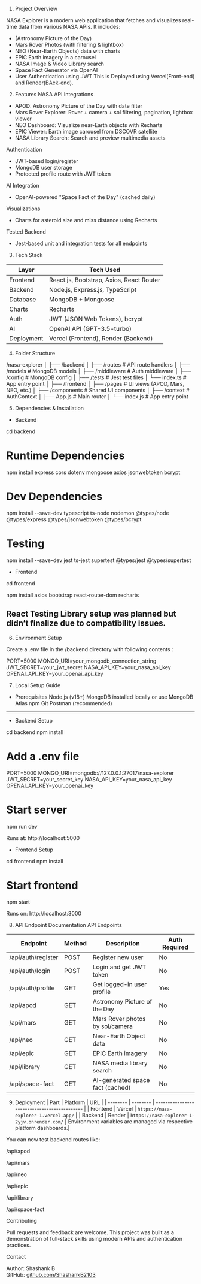 1. Project Overview

NASA Explorer is a modern web application that fetches and visualizes real-time data from various NASA APIs. It includes:
-  (Astronomy Picture of the Day)
- Mars Rover Photos (with filtering & lightbox)
- NEO (Near-Earth Objects) data with charts
- EPIC Earth imagery in a carousel
- NASA Image & Video Library search
- Space Fact Generator via OpenAI
- User Authentication using JWT
This is Deployed using Vercel(Front-end) and Render(BAck-end).

2. Features
NASA API Integrations
- APOD: Astronomy Picture of the Day with date filter
- Mars Rover Explorer: Rover + camera + sol filtering, pagination, lightbox viewer
- NEO Dashboard: Visualize near-Earth objects with Recharts
- EPIC Viewer: Earth image carousel from DSCOVR satellite
- NASA Library Search: Search and preview multimedia assets

Authentication
- JWT-based login/register
- MongoDB user storage
- Protected profile route with JWT token

AI Integration
- OpenAI-powered "Space Fact of the Day" (cached daily)

Visualizations
- Charts for asteroid size and miss distance using Recharts

Tested Backend
- Jest-based unit and integration tests for all endpoints

3. Tech Stack

| Layer       | Tech Used                                  |
|-------------|---------------------------------------------|
| Frontend    | React.js, Bootstrap, Axios, React Router    |
| Backend     | Node.js, Express.js, TypeScript             |
| Database    | MongoDB + Mongoose                          |
| Charts      | Recharts                                    |
| Auth        | JWT (JSON Web Tokens), bcrypt               |
| AI          | OpenAI API (GPT-3.5-turbo)                  |
| Deployment  | Vercel (Frontend), Render (Backend)         |


4. Folder Structure

/nasa-explorer
│
├── /backend
│   ├── /routes            # API route handlers
│   ├── /models            # MongoDB models
│   ├── /middleware        # Auth middleware
│   ├── /config            # MongoDB config
│   ├── /tests             # Jest test files
│   └── index.ts           # App entry point
│
├── /frontend
│   ├── /pages             # UI views (APOD, Mars, NEO, etc.)
│   ├── /components        # Shared UI components
│   ├── /context           # AuthContext
│   ├── App.js             # Main router
│   └── index.js           # App entry point

5. Dependencies & Installation

- Backend

cd backend

# Runtime Dependencies
npm install express cors dotenv mongoose axios jsonwebtoken bcrypt

# Dev Dependencies
npm install --save-dev typescript ts-node nodemon @types/node @types/express @types/jsonwebtoken @types/bcrypt

# Testing
npm install --save-dev jest ts-jest supertest @types/jest @types/supertest

- Frontend

cd frontend

npm install axios bootstrap react-router-dom recharts

## React Testing Library setup was planned but didn’t finalize due to compatibility issues.


6. Environment Setup

Create a .env file in the /backend directory with following contents :

PORT=5000
MONGO_URI=your_mongodb_connection_string
JWT_SECRET=your_jwt_secret
NASA_API_KEY=your_nasa_api_key
OPENAI_API_KEY=your_openai_api_key

7. Local Setup Guide



- Prerequisites
  Node.js (v18+)
  MongoDB installed locally or use MongoDB Atlas
  npm
  Git
  Postman (recommended)

---

- Backend Setup

cd backend
npm install

# Add a .env file
PORT=5000
MONGO_URI=mongodb://127.0.0.1:27017/nasa-explorer
JWT_SECRET=your_secret_key
NASA_API_KEY=your_nasa_api_key
OPENAI_API_KEY=your_openai_key

# Start server
npm run dev

Runs at: http://localhost:5000

- Frontend Setup

cd frontend
npm install

# Start frontend
npm start

Runs on: http://localhost:3000

8. API Endpoint Documentation
API Endpoints

| Endpoint              | Method | Description                       | Auth Required |
|-----------------------|--------|-----------------------------------|---------------|
| /api/auth/register    | POST   | Register new user                 | No            |
| /api/auth/login       | POST   | Login and get JWT token           | No            |
| /api/auth/profile     | GET    | Get logged-in user profile        | Yes           |
| /api/apod             | GET    | Astronomy Picture of the Day      | No            |
| /api/mars             | GET    | Mars Rover photos by sol/camera   | No            |
| /api/neo              | GET    | Near-Earth Object data            | No            |
| /api/epic             | GET    | EPIC Earth imagery                | No            |
| /api/library          | GET    | NASA media library search         | No            |
| /api/space-fact       | GET    | AI-generated space fact (cached)  | No            |



9. Deployment
| Part     | Platform | URL                                          |
| -------- | -------- | -------------------------------------------- |
| Frontend | Vercel   | `https://nasa-explorer-1.vercel.app/`        |
| Backend  | Render   | `https://nasa-explorer-1-2yjv.onrender.com/` |
Environment variables are managed via respective platform dashboards.|

You can now test backend routes like:

/api/apod

/api/mars

/api/neo

/api/epic

/api/library

/api/space-fact




Contributing

Pull requests and feedback are welcome. This project was built as a demonstration of full-stack skills using modern APIs and authentication practices.

Contact

Author: Shashank B  
GitHub: [github.com/ShashankB2103](https://github.com/ShashankB2103)


